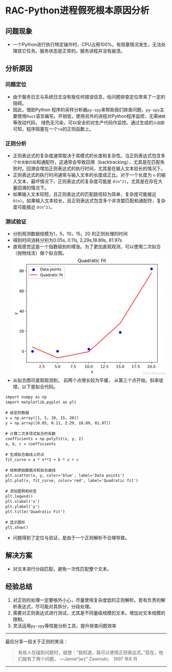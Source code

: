 # RAC-Python进程假死根本原因分析

## 问题现象
- 一个Python进行执行特定操作时，CPU占用100%。有阻塞情况发生，无法处理其它任务。服务状态是正常的。服务进程并没有崩溃。
## 分析原因
### 问题定位
- 由于服务日志与系统日志没有报任何错误信息，给问题排查定位带来了一定的阻碍。
- 因此，借助Python 程序的采样分析器`py-spy`来帮助我们排查问题，`py-spy`主要使用`Rust`语言编写。开销低，使用另外的进程对Python程序监控，无需`插桩`等改动代码， 绿色无污染，可以安全的对生产代码作监控。通过生成的`火焰图`可知，程序阻塞在一个`re`的正则函数上。
### 正则分析
- 正则表达式的复杂度通常取决于其模式的长度和复杂性。当正则表达式包含多个`非贪婪匹配`和通配符，这通常会导致回溯（backtracking），尤其是在匹配失败时。回溯会增加正则表达式的执行时间，尤其是在输入文本较长的情况下。
- 正则表达式的执行时间通常与输入文本的长度成正比。对于一个长度为 `n` 的输入文本，最坏情况下，正则表达式的复杂度可能是 `O(n^2)`，尤其是在存在大量回溯的情况下。
- 如果输入文本较短，且正则表达式的匹配路径较为简单，复杂度可能接近 `O(n)`。如果输入文本较长，且正则表达式包含多个非贪婪匹配和通配符，复杂度可能接近 `O(n^2)`。
### 测试验证
- 分别观测数据规模为1，5，10，15，20 的正则处理的时间
-  得到时间消耗分别为0.05s, 0.11s,  2,29s,18.89s,  81.97s
-  直观感觉这是一个指数级别的增涨。为了更加直观观测，可以使用二次拟合（抛物线法）做个拟合图。
![Quadratic](Quadratic.png)
- 从拟合图可直观观测到， 前两个点增长较为平缓， 从第三个点开始，斜率徒增。以下是拟合代码。
```python3
import numpy as np
import matplotlib.pyplot as plt

# 给定的数据
x = np.array([1, 5, 10, 15, 20])
y = np.array([0.05, 0.11, 2.29, 18.89, 81.97])

# 计算二次多项式拟合的系数
coefficients = np.polyfit(x, y, 2)
a, b, c = coefficients

# 生成拟合曲线上的点
fit_curve = a * x**2 + b * x + c

# 绘制原始数据点和拟合曲线
plt.scatter(x, y, color='blue', label='Data points')
plt.plot(x, fit_curve, color='red', label='Quadratic fit')

# 添加图例和标签
plt.legend()
plt.xlabel('x')
plt.ylabel('y')
plt.title('Quadratic Fit')

# 显示图形
plt.show()

```
- 问题得到了定位与验证，是由于一个正则解析不合理导致。
## 解决方案
- 对文本进行分段匹配，避免一次性匹配整个文本。
## 经验总结
1. 对正则的处理一定要格外小心，尽量使用复杂度低的正则解析。若有负责的解析表达式，尽可能对其拆分，分段处理。
2. 需要对正则表达式进行测试，尤其是不同量级规模的文本。增加对文本规模的限制。
3. 灵活运用`py-spy`等性能分析工具，提升排查问题效率
---
最后分享一段关于正则的笑话：
> 有些人在碰到问题时，就想：“我知道，我可以使用正则表达式。”现在，他们就有了两个问题。 —Jamie“jwz” Zawinski， 1997 年8 月
---
